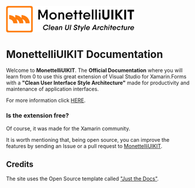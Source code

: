 <img src="https://raw.githubusercontent.com/MonettelliUIKIT/monettelliuikit.github.io/master/assets/images/MonettelliUIKIT_Logo_2.png" width="350px" />

# MonettelliUIKIT Documentation

Welcome to **MonettelliUIKIT**. The **Official Documentation** where you will learn from 0 to use this great extension of Visual Studio for Xamarin.Forms with a **"Clean User Interface Style Architecture"** made for productivity and maintenance of application interfaces.

For more information click <a href="https://monettelliuikit.github.io" target="_blank">HERE</a>.

### Is the extension free?

Of course, it was made for the Xamarin community.

It is worth mentioning that, being open source, you can improve the features by sending an Issue or a pull request to <a href="https://github.com/MonettelliUIKIT/MonettelliUIKIT" target="_blank">MonettelliUIKIT</a>.

## Credits

The site uses the Open Source template called <a href="https://github.com/pmarsceill/just-the-docs" target="_blank">"Just the Docs"</a>.
